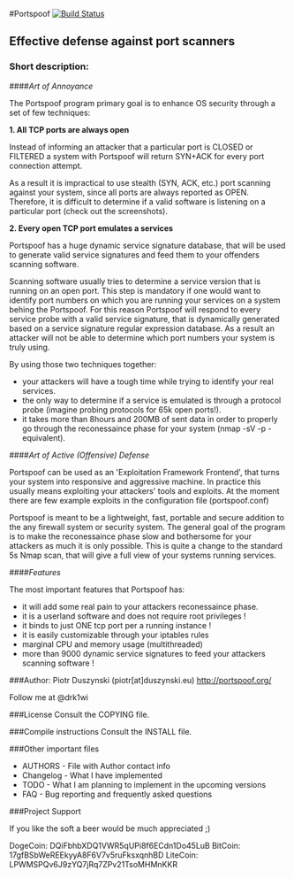 #Portspoof [![Build Status](https://secure.travis-ci.org/drk1wi/portspoof.png)](https://secure.travis-ci.org/drk1wi/portspoof.png)

## Effective defense against port scanners

### Short description:



####*Art of Annoyance*


The Portspoof program primary goal is to enhance OS security through a set of few techniques:

**1. All TCP ports are always open** 

Instead of informing an attacker that a particular port is CLOSED or FILTERED a system with Portspoof will return SYN+ACK for every port connection attempt.

As a result it is impractical to use stealth (SYN, ACK, etc.) port scanning against your system, since all ports are always reported as OPEN.
Therefore, it is difficult to determine if a valid software is listening on a particular port (check out the screenshots).

**2. Every open TCP port emulates a services**

Portspoof has a huge dynamic service signature database, that will be used to generate valid service signatures and feed them to your offenders scanning software.

Scanning software usually tries to determine a service version that is running on an open port. This step is mandatory if one would want to identify port numbers on which you are running your services on a system behing the Portspoof.
For this reason Portspoof will respond to every service probe with a valid service signature, that is dynamically generated based on a service signature regular expression database.
As a result an attacker will not be able to determine which port numbers your system is truly using.


By using those two techniques together:

* your attackers will have a tough time while trying to identify your real services.
* the only way to determine if a service is emulated is through a protocol probe (imagine probing protocols for 65k open ports!).
* it takes more than 8hours and 200MB of sent data in order to properly go through the reconessaince phase for your system (nmap -sV -p - equivalent).
	

####*Art of Active (Offensive) Defense*

Portspoof can be used as an 'Exploitation Framework Frontend', that turns your system into responsive and aggressive machine. In practice this usually means exploiting your attackers' tools and exploits. 
At the moment there are few example exploits in the configuration file (portspoof.conf)


Portspoof is meant to be a lightweight, fast, portable and secure addition to the any firewall system or security system.
The general goal of the program is to make the reconessaince phase slow and bothersome for your attackers as much it is only possible.
This is quite a change to the standard 5s Nmap scan, that will give a full view of your systems running services.

####*Features*

The most important features that Portspoof has:

- it will add some real pain to your attackers reconessaince phase.
- it is a userland software and does not require root privileges ! 
- it binds to just ONE tcp port per a running instance !
- it is easily customizable through your iptables rules 
- marginal CPU and memory usage (multithreaded) 
- more than 9000 dynamic service signatures to feed your attackers scanning software ! 

###Author: Piotr Duszynski (piotr[at]duszynski.eu) 
http://portspoof.org/

Follow me at @drk1wi

###License
Consult the COPYING file.

###Compile instructions
Consult the INSTALL file.

###Other important files 

* AUTHORS - File with Author contact info
* Changelog - What I have implemented
* TODO - What I am planning to implement in the upcoming versions
* FAQ - Bug reporting and frequently asked questions

###Project Support

If you like the soft a beer would be much appreciated ;)

DogeCoin: DQiFbhbXDQ1VWR5qUPi8f6ECdn1Do45LuB
BitCoin:  17gfBSbWeREEkyyA8F6V7v5ruFksxqnhBD
LiteCoin: LPWMSPQv6J9zYQ7jRq7ZPv21TsoMHMnKKR

